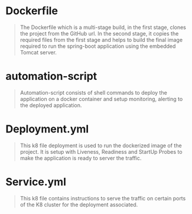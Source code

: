 # Dockerfile
> The Dockerfile which is a multi-stage build, in the first stage, clones the project from the GitHub url.
> In the second stage, it copies the required files from the first stage and helps to build the final image required to run the spring-boot application using the embedded Tomcat server.

# automation-script
> Automation-script consists of shell commands to deploy the application on a docker container and setup monitoring, alerting to the deployed application.

# Deployment.yml
> This k8 file deployment is used to run the dockerized image of the project. It is setup with Liveness, Readiness and StartUp Probes to make the application is ready to server the traffic.

# Service.yml
> This k8 file contains instructions to serve the traffic on certain ports of the K8 cluster for the deployment associated.

